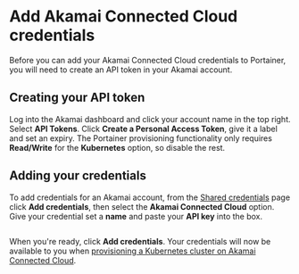# Add Akamai Connected Cloud credentials

Before you can add your Akamai Connected Cloud credentials to Portainer, you will need to create an API token in your Akamai account.

## Creating your API token

Log into the Akamai dashboard and click your account name in the top right. Select **API Tokens**. Click **Create a Personal Access Token**, give it a label and set an expiry. The Portainer provisioning functionality only requires **Read/Write** for the **Kubernetes** option, so disable the rest.

## Adding your credentials

To add credentials for an Akamai account, from the [Shared credentials](./) page click **Add credentials**, then select the **Akamai Connected Cloud** option. Give your credential set a **name** and paste your **API key** into the box.

<figure><img src="../../../.gitbook/assets/2.21.2-settings-cloud-credentials-akamai.png" alt=""><figcaption></figcaption></figure>

When you're ready, click **Add credentials**. Your credentials will now be available to you when [provisioning a Kubernetes cluster on Akamai Connected Cloud](../../environments/add/kaas/linode.md).
